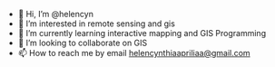 - 👋 Hi, I’m @helencyn
- 👀 I’m interested in remote sensing and gis
- 🌱 I’m currently learning interactive mapping and GIS Programming
- 💞️ I’m looking to collaborate on GIS
- 📫 How to reach me by email helencynthiaapriliaa@gmail.com

<!---
helencyn/helencyn is a ✨ special ✨ repository because its `README.md` (this file) appears on your GitHub profile.
You can click the Preview link to take a look at your changes.
--->
